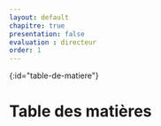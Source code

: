 ```yaml
---
layout: default
chapitre: true
presentation: false
evaluation : directeur
order: 1
---
```


{:id="table-de-matiere"}
# Table des matières

<!-- new slide -->
